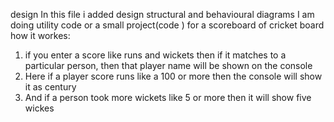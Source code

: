 design In this file i added design 
structural and behavioural diagrams
I am doing utility code or a small project(code ) for a scoreboard of cricket board 
how it workes:
1) if you enter a score like runs and wickets then if it matches to a particular person, then that player name will be shown on the console
2) Here if a player score runs like a 100 or more then the console will show it as century
3) And if a person took more wickets like 5 or more then it will show five wickes